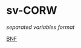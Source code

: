 # sv-CORW

_separated variables format_

[BNF](https://github.com/dmparrishphd/sv-WORM/blob/main/Files/0/bnf/0/1.txt)
